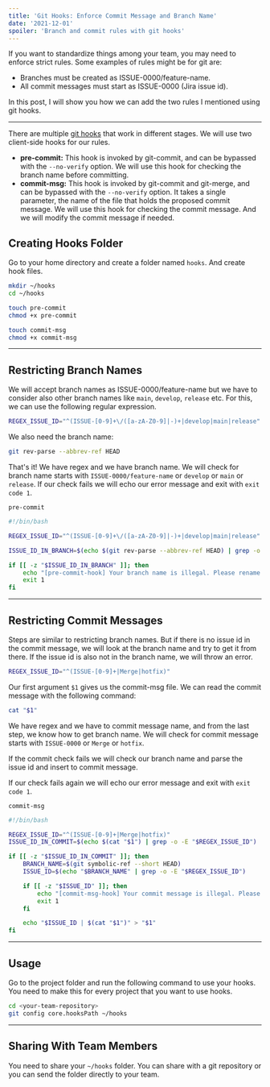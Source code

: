 ```yaml
---
title: 'Git Hooks: Enforce Commit Message and Branch Name'
date: '2021-12-01'
spoiler: 'Branch and commit rules with git hooks'
---
```


[](/x/)

If you want to standardize things among your team, you may need to enforce strict rules. Some examples of rules might be for git are:

- Branches must be created as ISSUE-0000/feature-name.
- All commit messages must start as ISSUE-0000 (Jira issue id).

In this post, I will show you how we can add the two rules I mentioned using git hooks.

---

There are multiple [git hooks](https://git-scm.com/docs/githooks) that work in different stages. We will use two client-side hooks for our rules.

- **pre-commit:** This hook is invoked by git-commit, and can be bypassed with the `--no-verify` option. We will use this hook for checking the branch name before committing.
- **commit-msg:** This hook is invoked by git-commit and git-merge, and can be bypassed with the `--no-verify` option. It takes a single parameter, the name of the file that holds the proposed commit message. We will use this hook for checking the commit message. And we will modify the commit message if needed.

## Creating Hooks Folder

Go to your home directory and create a folder named `hooks`. And create hook files.

```bash
mkdir ~/hooks
cd ~/hooks

touch pre-commit
chmod +x pre-commit

touch commit-msg
chmod +x commit-msg
```

---

## Restricting Branch Names

We will accept branch names as ISSUE-0000/feature-name but we have to consider also other branch names like `main`, `develop`, `release` etc. For this, we can use the following regular expression.

```bash
REGEX_ISSUE_ID="^(ISSUE-[0-9]+\/([a-zA-Z0-9]|-)+|develop|main|release"
```

We also need the branch name:

```bash
git rev-parse --abbrev-ref HEAD
```

That's it! We have regex and we have branch name. We will check for branch name starts with `ISSUE-0000/feature-name` or `develop` or `main` or `release`. If our check fails we will echo our error message and exit with `exit code 1`.

`pre-commit`

```bash
#!/bin/bash

REGEX_ISSUE_ID="^(ISSUE-[0-9]+\/([a-zA-Z0-9]|-)+|develop|main|release"

ISSUE_ID_IN_BRANCH=$(echo $(git rev-parse --abbrev-ref HEAD) | grep -o -E "$REGEX_ISSUE_ID")

if [[ -z "$ISSUE_ID_IN_BRANCH" ]]; then
    echo "[pre-commit-hook] Your branch name is illegal. Please rename your branch with using following regex: $REGEX_ISSUE_ID"
    exit 1
fi
```

---

## Restricting Commit Messages

Steps are similar to restricting branch names. But if there is no issue id in the commit message, we will look at the branch name and try to get it from there. If the issue id is also not in the branch name, we will throw an error.

```bash
REGEX_ISSUE_ID="^(ISSUE-[0-9]+|Merge|hotfix)"
```

Our first argument `$1` gives us the commit-msg file. We can read the commit message with the following command:

```bash
cat "$1"
```

We have regex and we have to commit message name, and from the last step, we know how to get branch name. We will check for commit message starts with `ISSUE-0000` or `Merge` or `hotfix`.

If the commit check fails we will check our branch name and parse the issue id and insert to commit message.

If our check fails again we will echo our error message and exit with `exit code 1`.

`commit-msg`

```bash
#!/bin/bash

REGEX_ISSUE_ID="^(ISSUE-[0-9]+|Merge|hotfix)"
ISSUE_ID_IN_COMMIT=$(echo $(cat "$1") | grep -o -E "$REGEX_ISSUE_ID")

if [[ -z "$ISSUE_ID_IN_COMMIT" ]]; then
    BRANCH_NAME=$(git symbolic-ref --short HEAD)
    ISSUE_ID=$(echo "$BRANCH_NAME" | grep -o -E "$REGEX_ISSUE_ID")

    if [[ -z "$ISSUE_ID" ]]; then
        echo "[commit-msg-hook] Your commit message is illegal. Please rename your branch with using following regex: $REGEX_ISSUE_ID"
        exit 1
    fi

    echo "$ISSUE_ID | $(cat "$1")" > "$1"
fi
```

---

## Usage

Go to the project folder and run the following command to use your hooks. You need to make this for every project that you want to use hooks.

```bash
cd <your-team-repository>
git config core.hooksPath ~/hooks
```

---

## Sharing With Team Members

You need to share your `~/hooks` folder. You can share with a git repository or you can send the folder directly to your team.
